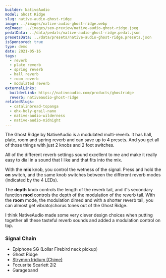 ```yaml
---
builder: NativeAudio
model: Ghost Ridge
slug: native-audio-ghost-ridge
image: ../images/native-audio-ghost-ridge.webp
ogImage: ../images/seo-preview/native-audio-ghost-ridge.jpeg
pedalData: ../data/pedals/native-audio-ghost-ridge.pedal.json
presetsData: ../data/presets/native-audio-ghost-ridge.presets.json
isSponsored: true
type: demo
date: 2021-05-16
tags:
  - reverb
  - plate reverb
  - spring reverb
  - hall reverb
  - room reverb
  - modulated reverb
externalLinks:
  builderLink: https://nativeaudio.com/products/ghostridge
  reverb: nativeaudio-ghost-ridge
relatedSlugs:
  - catalinbread-topanga
  - ehx-holy-grail-nano
  - native-audio-wilderness
  - native-audio-midnight
---
```


The Ghost Ridge by NativeAudio is a modulated multi-reverb. It has hall, plate, room and spring reverb and can save up to 4 presets. And you get all of those things with just 2 knobs and 2 foot switches.

All of the different reverb settings sound excellent to me and make it really easy to dial in a sound that I like and that fits into the mix.

With the **mix** knob, you control the wetness of the signal. Press and hold the **on** switch, and the same knob switches between the different reverb modes (indicated by the 4 LEDs).

The **depth** knob controls the length of the reverb tail, and it's secondary function **mod** controls the depth of the modulation of the reverb tail. With the **room** mode, the modulation dimed and with a shorter reverb tail, you can almost get vibrato/chorus tones out of the Ghost Ridge.

I think NativeAudio made some very clever design choices when putting together all these tasteful reverb sounds and added a modulation control on top.

### Signal Chain

- Epiphone SG (Lollar Firebird neck pickup)
- Ghost Ridge
- [Strymon Iridium (Chime)](/demos/strymon-iridium)
- Focusrite Scarlett 2i2
- Garageband
